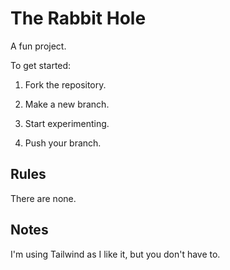 # The Rabbit Hole

A fun project.

To get started:

1. Fork the repository.

2. Make a new branch.

3. Start experimenting.

4. Push your branch.

## Rules

There are none.

## Notes

I'm using Tailwind as I like it, but you don't have to.
